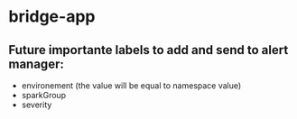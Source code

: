 # bridge-app

## Future importante labels to add and send to alert manager:
 - environement (the value will be equal to namespace value)
 - sparkGroup
 - severity